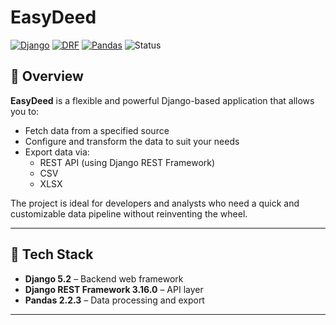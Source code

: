 # EasyDeed

[![Django](https://img.shields.io/badge/Django-5.2-green?logo=django)](https://www.djangoproject.com/)
[![DRF](https://img.shields.io/badge/DRF-3.16.0-orange?logo=django)](https://www.django-rest-framework.org/)
[![Pandas](https://img.shields.io/badge/Pandas-2.2.3-blue?logo=pandas)](https://pandas.pydata.org/)
![Status](https://img.shields.io/badge/status-in--progress-yellow)

## 📘 Overview

**EasyDeed** is a flexible and powerful Django-based application that allows you to:

- Fetch data from a specified source
- Configure and transform the data to suit your needs
- Export data via:
  - REST API (using Django REST Framework)
  - CSV
  - XLSX

The project is ideal for developers and analysts who need a quick and customizable data pipeline without reinventing the wheel.

---

## 🔧 Tech Stack

- **Django 5.2** – Backend web framework
- **Django REST Framework 3.16.0** – API layer
- **Pandas 2.2.3** – Data processing and export

---
